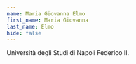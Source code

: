 ```yaml
---
name: Maria Giovanna Elmo
first_name: Maria Giovanna
last_name: Elmo
hide: false
---
```

Università degli Studi di Napoli Federico II.
